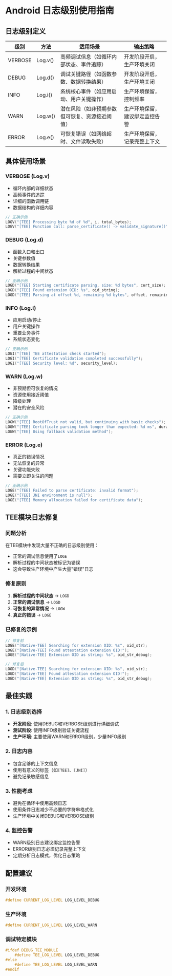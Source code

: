 # Android 日志级别使用指南

## 日志级别定义

| 级别 | 方法 | 适用场景 | 输出策略 |
|------|------|----------|----------|
| VERBOSE | Log.v() | 高频调试信息（如循环内部状态、事件追踪） | 开发阶段开启，生产环境关闭 |
| DEBUG | Log.d() | 调试关键路径（如函数参数、数据转换结果） | 开发阶段开启，生产环境关闭 |
| INFO | Log.i() | 系统核心事件（如应用启动、用户关键操作） | 生产环境保留，控制频率 |
| WARN | Log.w() | 潜在风险（如非预期参数但可恢复、资源接近阈值） | 生产环境保留，建议绑定监控告警 |
| ERROR | Log.e() | 可恢复错误（如网络超时、文件读取失败） | 生产环境保留，记录完整上下文 |

## 具体使用场景

### VERBOSE (Log.v)
- 循环内部的详细状态
- 高频事件的追踪
- 详细的函数调用链
- 数据结构的详细内容

```cpp
// 正确示例
LOGV("[TEE] Processing byte %d of %d", i, total_bytes);
LOGV("[TEE] Function call: parse_certificate() -> validate_signature()");
```

### DEBUG (Log.d)
- 函数入口和出口
- 关键参数值
- 数据转换结果
- 解析过程的中间状态

```cpp
// 正确示例
LOGD("[TEE] Starting certificate parsing, size: %d bytes", cert_size);
LOGD("[TEE] Found extension OID: %s", oid_string);
LOGD("[TEE] Parsing at offset %d, remaining %d bytes", offset, remaining);
```

### INFO (Log.i)
- 应用启动/停止
- 用户关键操作
- 重要业务事件
- 系统状态变化

```cpp
// 正确示例
LOGI("[TEE] TEE attestation check started");
LOGI("[TEE] Certificate validation completed successfully");
LOGI("[TEE] Security level: %d", security_level);
```

### WARN (Log.w)
- 非预期但可恢复的情况
- 资源使用接近阈值
- 降级处理
- 潜在的安全风险

```cpp
// 正确示例
LOGW("[TEE] RootOfTrust not valid, but continuing with basic checks");
LOGW("[TEE] Certificate parsing took longer than expected: %d ms", duration);
LOGW("[TEE] Using fallback validation method");
```

### ERROR (Log.e)
- 真正的错误情况
- 无法恢复的异常
- 关键功能失败
- 需要立即关注的问题

```cpp
// 正确示例
LOGE("[TEE] Failed to parse certificate: invalid format");
LOGE("[TEE] JNI environment is null");
LOGE("[TEE] Memory allocation failed for certificate data");
```

## TEE模块日志修复

### 问题分析
在TEE模块中发现大量不正确的日志级别使用：
- 正常的调试信息使用了`LOGE`
- 解析过程的中间状态被标记为错误
- 这会导致生产环境中产生大量"错误"日志

### 修复原则
1. **解析过程的中间状态** → `LOGD`
2. **正常的调试信息** → `LOGD`
3. **可恢复的异常情况** → `LOGW`
4. **真正的错误** → `LOGE`

### 已修复的示例
```cpp
// 修复前
LOGE("[Native-TEE] Searching for extension OID: %s", oid_str);
LOGE("[Native-TEE] Found attestation extension OID!");
LOGE("[Native-TEE] Extension OID as string: %s", oid_str_debug);

// 修复后
LOGD("[Native-TEE] Searching for extension OID: %s", oid_str);
LOGD("[Native-TEE] Found attestation extension OID!");
LOGD("[Native-TEE] Extension OID as string: %s", oid_str_debug);
```

## 最佳实践

### 1. 日志级别选择
- **开发阶段**: 使用DEBUG和VERBOSE级别进行详细调试
- **测试阶段**: 使用INFO级别验证关键流程
- **生产环境**: 主要使用WARN和ERROR级别，少量INFO级别

### 2. 日志内容
- 包含足够的上下文信息
- 使用有意义的标签（如`[TEE]`、`[JNI]`）
- 避免记录敏感信息

### 3. 性能考虑
- 避免在循环中使用高频日志
- 使用条件日志减少不必要的字符串格式化
- 生产环境中关闭DEBUG和VERBOSE级别

### 4. 监控告警
- WARN级别日志建议绑定监控告警
- ERROR级别日志必须记录完整上下文
- 定期分析日志模式，优化日志策略

## 配置建议

### 开发环境
```cpp
#define CURRENT_LOG_LEVEL LOG_LEVEL_DEBUG
```

### 生产环境
```cpp
#define CURRENT_LOG_LEVEL LOG_LEVEL_WARN
```

### 调试特定模块
```cpp
#ifdef DEBUG_TEE_MODULE
    #define TEE_LOG_LEVEL LOG_LEVEL_DEBUG
#else
    #define TEE_LOG_LEVEL LOG_LEVEL_WARN
#endif
``` 
